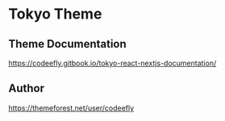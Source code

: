 # Tokyo Theme

## Theme Documentation 
https://codeefly.gitbook.io/tokyo-react-nextjs-documentation/

## Author
https://themeforest.net/user/codeefly
